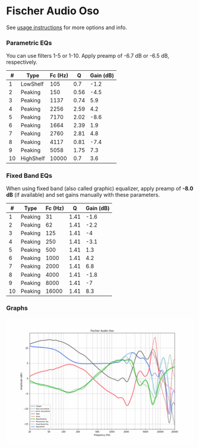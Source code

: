 # Fischer Audio Oso
See [usage instructions](https://github.com/jaakkopasanen/AutoEq#usage) for more options and info.

### Parametric EQs
You can use filters 1-5 or 1-10. Apply preamp of -6.7 dB or -6.5 dB, respectively.

|   # | Type      |   Fc (Hz) |    Q |   Gain (dB) |
|-----|-----------|-----------|------|-------------|
|   1 | LowShelf  |       105 | 0.7  |        -1.2 |
|   2 | Peaking   |       150 | 0.56 |        -4.5 |
|   3 | Peaking   |      1137 | 0.74 |         5.9 |
|   4 | Peaking   |      2256 | 2.59 |         4.2 |
|   5 | Peaking   |      7170 | 2.02 |        -8.6 |
|   6 | Peaking   |      1664 | 2.39 |         1.9 |
|   7 | Peaking   |      2760 | 2.81 |         4.8 |
|   8 | Peaking   |      4117 | 0.81 |        -7.4 |
|   9 | Peaking   |      5058 | 1.75 |         7.3 |
|  10 | HighShelf |     10000 | 0.7  |         3.6 |

### Fixed Band EQs
When using fixed band (also called graphic) equalizer, apply preamp of **-8.0 dB** (if available) and set gains manually with these parameters.

|   # | Type    |   Fc (Hz) |    Q |   Gain (dB) |
|-----|---------|-----------|------|-------------|
|   1 | Peaking |        31 | 1.41 |        -1.6 |
|   2 | Peaking |        62 | 1.41 |        -2.2 |
|   3 | Peaking |       125 | 1.41 |        -4   |
|   4 | Peaking |       250 | 1.41 |        -3.1 |
|   5 | Peaking |       500 | 1.41 |         1.3 |
|   6 | Peaking |      1000 | 1.41 |         4.2 |
|   7 | Peaking |      2000 | 1.41 |         6.8 |
|   8 | Peaking |      4000 | 1.41 |        -1.8 |
|   9 | Peaking |      8000 | 1.41 |        -7   |
|  10 | Peaking |     16000 | 1.41 |         8.3 |

### Graphs
![](./Fischer%20Audio%20Oso.png)
